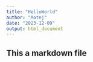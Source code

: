 ```yaml
---
title: "HelloWorld"
author: "Matej"
date: "2023-12-09"
output: html_document
---
```


## This a markdown file
